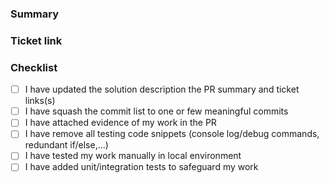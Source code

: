 <!-- Thank you for contributing a pull request! -->
### Summary
<!--
A short description or a loom video might be helpful
-->


### Ticket link
<!--
If this pull request addresses a feature requests/bugs, please link the relevant tickets
-->

### Checklist

- [ ] I have updated the solution description the PR summary and ticket links(s)
- [ ] I have squash the commit list to one or few meaningful commits
- [ ] I have attached evidence of my work in the PR
- [ ] I have remove all testing code snippets (console log/debug commands, redundant if/else,...)
- [ ] I have tested my work manually in local environment
- [ ] I have added unit/integration tests to safeguard my work
